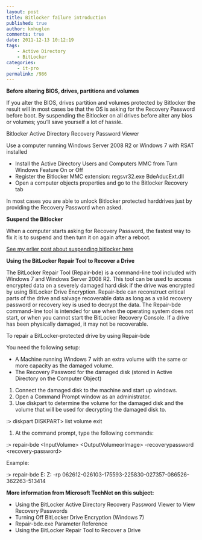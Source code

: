 ```yaml
---
layout: post
title: Bitlocker failure introduction
published: true
author: kmhuglen
comments: true
date: 2011-12-13 10:12:19
tags:
    - Active Directory
    - BitLocker
categories:
    - it-pro
permalink: /986
---
```

**Before altering BIOS, drives, partitions and volumes**
  
If you alter the BIOS, drives partition and volumes protected by Bitlocker the result will in most cases be that the OS is asking for the Recovery Password before boot. By suspending the Bitlocker on all drives before alter any bios or volumes; you’ll save yourself a lot of hassle.

Bitlocker Active Directory Recovery Password Viewer
  
Use a computer running Windows Server 2008 R2 or Windows 7 with RSAT installed

  * Install the Active Directory Users and Computers MMC from Turn Windows Feature On or Off
  * Register the Bitlocker MMC extension: regsvr32.exe BdeAducExt.dll
  * Open a computer objects properties and go to the Bitlocker Recovery tab

In most cases you are able to unlock Bitlocker protected harddrives just by providing the Recovery Password when asked.

**Suspend the Bitlocker**
  
When a computer starts asking for Recovery Password, the fastest way to fix it is to suspend and then turn it on again after a reboot.

[See my erlier post about suspending bitlocker here][1]

**Using the BitLocker Repair Tool to Recover a Drive**
  
The BitLocker Repair Tool (Repair-bde) is a command-line tool included with Windows 7 and Windows Server 2008 R2. This tool can be used to access encrypted data on a severely damaged hard disk if the drive was encrypted by using BitLocker Drive Encryption. Repair-bde can reconstruct critical parts of the drive and salvage recoverable data as long as a valid recovery password or recovery key is used to decrypt the data. The Repair-bde command-line tool is intended for use when the operating system does not start, or when you cannot start the BitLocker Recovery Console. If a drive has been physically damaged, it may not be recoverable.

To repair a BitLocker-protected drive by using Repair-bde

You need the following setup:

  * A Machine running Windows 7 with an extra volume with the same or more capacity as the damaged volume.
  * The Recovery Password for the damaged disk (stored in Active Directory on the Computer Object)

  1. Connect the damaged disk to the machine and start up windows.
  2. Open a Command Prompt window as an administrator.
  3. Use diskpart to determine the volume for the damaged disk and the volume that will be used for decrypting the damaged disk to.

:&gt; diskpart
DISKPART&gt; list volume
exit

  1. At the command prompt, type the following commands:

:&gt; repair-bde &lt;InputVolume&gt; &lt;OutputVolumeorImage&gt; -recoverypassword &lt;recovery-password&gt;

Example:

:&gt; repair-bde E: Z: -rp 062612-026103-175593-225830-027357-086526-362263-513414

**More information from Microsoft TechNet on this subject:**

  * Using the BitLocker Active Directory Recovery Password Viewer to View Recovery Passwords
  * Turning Off BitLocker Drive Encryption (Windows 7)
  * Repair-bde.exe Parameter Reference
  * Using the BitLocker Repair Tool to Recover a Drive

 [1]: http://itblog.no/?p=902